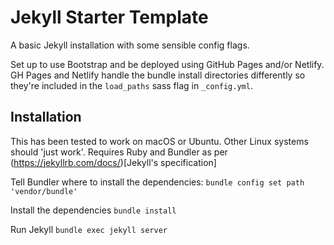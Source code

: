 # Jekyll Starter Template

A basic Jekyll installation with some sensible config flags.

Set up to use Bootstrap and be deployed using GitHub Pages and/or Netlify. GH Pages and Netlify handle the bundle install directories differently so they're included in the `load_paths` sass flag in `_config.yml`.

## Installation

This has been tested to work on macOS or Ubuntu. Other Linux systems should 'just work'. Requires Ruby and Bundler as per (https://jekyllrb.com/docs/)[Jekyll's specification]

Tell Bundler where to install the dependencies:
`bundle config set path 'vendor/bundle'`

Install the dependencies
`bundle install`

Run Jekyll
`bundle exec jekyll server`